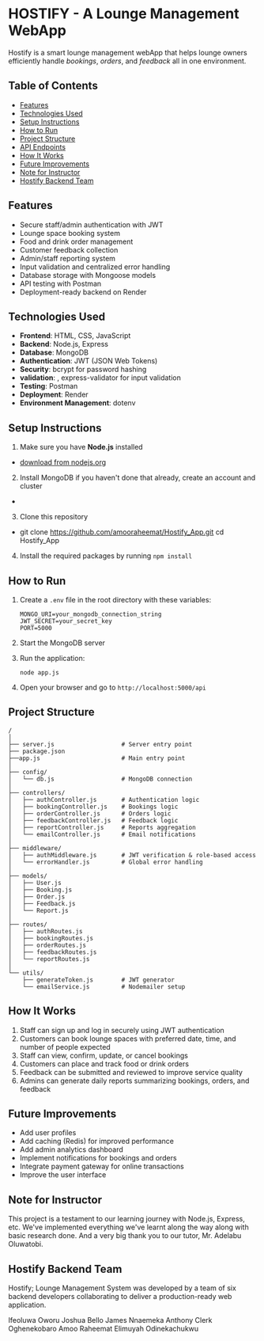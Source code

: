 
# HOSTIFY - A Lounge Management WebApp

Hostify is a smart lounge management webApp that helps lounge owners efficiently handle *bookings*, *orders*, and *feedback* all in one environment.

## Table of Contents
- [Features](#features)
- [Technologies Used](#technologies-used)
- [Setup Instructions](#setup-instructions)
- [How to Run](#how-to-run)
- [Project Structure](#project-structure)
- [API Endpoints](#api-endpoints)
- [How It Works](#how-it-works)
- [Future Improvements](#future-improvements)
- [Note for Instructor](#note-for-instructor)
- [Hostify Backend Team](#hostify-backend-team)

## Features

- Secure staff/admin authentication with JWT  
- Lounge space booking system  
- Food and drink order management  
- Customer feedback collection  
- Admin/staff reporting system  
- Input validation and centralized error handling  
- Database storage with Mongoose models  
- API testing with Postman  
- Deployment-ready backend on Render

## Technologies Used

- **Frontend**: HTML, CSS, JavaScript
- **Backend**: Node.js, Express
- **Database**: MongoDB
- **Authentication**: JWT (JSON Web Tokens)
- **Security**: bcrypt for password hashing
- **validation**: , express-validator for input validation
- **Testing**: Postman
- **Deployment**: Render
- **Environment Management**: dotenv

## Setup Instructions

1. Make sure you have **Node.js** installed 
 - [download from nodejs.org](https://nodejs.org/)
2. Install MongoDB if you haven't done that already, create an account and cluster
 - 
3. Clone this repository 
 - git clone https://github.com/amooraheemat/Hostify_App.git
   cd Hostify_App
4. Install the required packages by running `npm install`

## How to Run

1. Create a `.env` file in the root directory with these variables:
   ```
   MONGO_URI=your_mongodb_connection_string
   JWT_SECRET=your_secret_key
   PORT=5000
   ```

2. Start the MongoDB server

3. Run the application:
   ```
   node app.js
   ```

4. Open your browser and go to `http://localhost:5000/api`

## Project Structure

```
/
│
├── server.js                   # Server entry point
├── package.json
├──app.js                       # Main entry point
│
├── config/
│   └── db.js                   # MongoDB connection
│
├── controllers/
│   ├── authController.js       # Authentication logic
│   ├── bookingController.js    # Bookings logic
│   ├── orderController.js      # Orders logic
│   ├── feedbackController.js   # Feedback logic
│   ├── reportController.js     # Reports aggregation
│   └── emailController.js      # Email notifications
│
├── middleware/
│   ├── authMiddleware.js       # JWT verification & role-based access
│   └── errorHandler.js         # Global error handling
│
├── models/
│   ├── User.js
│   ├── Booking.js
│   ├── Order.js
│   ├── Feedback.js
│   └── Report.js
│
├── routes/
│   ├── authRoutes.js
│   ├── bookingRoutes.js
│   ├── orderRoutes.js
│   ├── feedbackRoutes.js
│   └── reportRoutes.js
│
└── utils/
    ├── generateToken.js        # JWT generator
    └── emailService.js         # Nodemailer setup

```

## How It Works

1. Staff can sign up and log in securely using JWT authentication
2. Customers can book lounge spaces with preferred date, time, and number of people expected
3. Staff can view, confirm, update, or cancel bookings
4. Customers can place and track food or drink orders
5. Feedback can be submitted and reviewed to improve service quality
6. Admins can generate daily reports summarizing bookings, orders, and feedback

## Future Improvements

- Add user profiles
- Add caching (Redis) for improved performance
- Add admin analytics dashboard
- Implement notifications for bookings and orders
- Integrate payment gateway for online transactions
- Improve the user interface

## Note for Instructor

This project is a testament to our learning journey with Node.js, Express, etc. We've implemented everything we've learnt along the way along with basic research done. And a very big thank you to our tutor, Mr. Adelabu Oluwatobi. 

## Hostify Backend Team
Hostify; Lounge Management System was developed by a team of six backend developers collaborating to deliver a production-ready web application.

Ifeoluwa Oworu 
Joshua Bello
James Nnaemeka Anthony 
Clerk Oghenekobaro
Amoo Raheemat 
Elimuyah Odinekachukwu